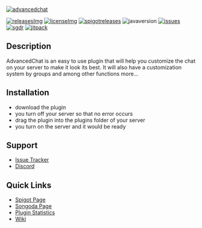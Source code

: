 [advancedchat]: https://i.imgur.com/FRwd5wz.png/
[spigot]: https://www.spigotmc.org/resources/83889/
[releases]: https://github.com/jonagamerpro1234/AdvancedChat/releases/latest
[releasesImg]: https://img.shields.io/github/v/release/jonagamerpro1234/AdvancedChat.svg?include_prereleases&label=git-releases&style=for-the-badge
[license]: https://github.com/jonagamerpro1234/AdvancedChat/blob/master/LICENSE
[licenseImg]: https://img.shields.io/github/license/jonagamerpro1234/AdvancedChat.svg?style=for-the-badge
[spigotreleases]: https://img.shields.io/spiget/version/83889?color=green&label=spigot-releases&style=for-the-badge
[issues]: https://img.shields.io/github/issues/jonagamerpro1234/AdvancedChat.svg?color=yellow&style=for-the-badge
[issueslink]: https://github.com/jonagamerpro1234/AdvancedChat/issues/
[sgdr]: https://img.shields.io/badge/songoda--release-v1.6.0-9cf?style=for-the-badge
[songoda]: https://songoda.com/marketplace/product/advancedchat-chat-related.542
[javaversion]: https://img.shields.io/badge/Java-8%2B-red?style=for-the-badge
[jitpack]: https://img.shields.io/jitpack/v/github/jonagamerpro1234/AdvancedChat?color=g&style=for-the-badge
[jiturl]: https://jitpack.io/#jonagamerpro1234/AdvancedChat

 
<!-- The stuff above isn't visible in the readme --> 
 
[![advancedchat]][spigot]

[![releasesImg]][releases] [![licenseImg]][license] [![spigotreleases]][spigot] ![javaversion] [![issues]][issueslink] [![sgdr]][songoda]  [![jitpack]][jiturl]

## Description
AdvancedChat is an easy to use plugin that will help you customize the chat on your server to make it look its best. It will also have a customization system by groups and among other functions more...

## Installation
* download the plugin
* you turn off your server so that no error occurs
* drag the plugin into the plugins folder of your server
* you turn on the server and it would be ready

## Support
* [Issue Tracker](https://github.com/jonagamerpro1234/AdvancedChat/issues)
* [Discord](https://discord.gg/c5GhQDQCK5)

## Quick Links
* [Spigot Page][spigot]
* [Songoda Page][songoda]
* [Plugin Statistics](https://bstats.org/plugin/bukkit/AdvancedChat/8826)
* [Wiki](https://jonagamerpro1234.gitbook.io/advacedchatwiki/)
